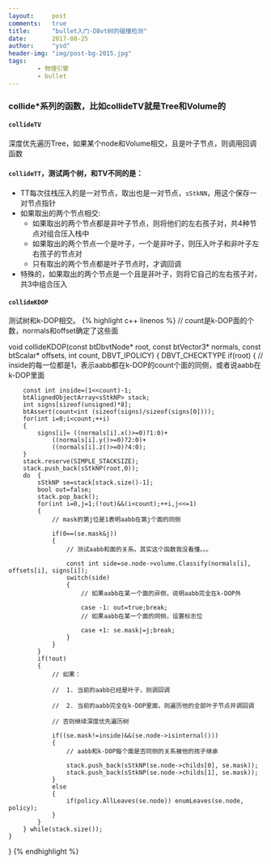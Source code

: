 ```yaml
---
layout:     post
comments:   true
title:      "bullet入门-DBvt树的碰撞检测"
date:       2017-08-25
author:     "ysd"
header-img: "img/post-bg-2015.jpg"
tags:
        - 物理引擎
        - bullet
---
```


### collide*系列的函数，比如collideTV就是Tree和Volume的

#### ```collideTV```
深度优先遍历Tree，如果某个node和Volume相交，且是叶子节点，则调用回调函数

#### ```collideTT```，测试两个树，和TV不同的是：
+ TT每次往栈压入的是一对节点，取出也是一对节点，```sStkNN```，用这个保存一对节点指针
+ 如果取出的两个节点相交:
  + 如果取出的两个节点都是非叶子节点，则将他们的左右孩子对，共4种节点对组合压入栈中
  + 如果取出的两个节点一个是叶子，一个是非叶子，则压入叶子和非叶子左右孩子的节点对
  + 只有取出的两个节点都是叶子节点时，才调回调
+ 特殊的，如果取出的两个节点是一个且是非叶子，则将它自己的左右孩子对，共3中组合压入

#### ```collideKDOP```
测试树和k-DOP相交。
{% highlight c++ linenos %}
// count是k-DOP面的个数，normals和offset确定了这些面

void collideKDOP(const btDbvtNode* root, const btVector3* normals, const btScalar* offsets, int count, DBVT_IPOLICY)
{
DBVT_CHECKTYPE
	if(root)
	{
		// inside的每一位都是1，表示aabb都在k-DOP的count个面的同侧，或者说aabb在k-DOP里面

		const int inside=(1<<count)-1;
		btAlignedObjectArray<sStkNP> stack;
		int signs[sizeof(unsigned)*8];
		btAssert(count<int (sizeof(signs)/sizeof(signs[0])));
		for(int i=0;i<count;++i)
		{
			signs[i]= ((normals[i].x()>=0)?1:0)+
				((normals[i].y()>=0)?2:0)+
				((normals[i].z()>=0)?4:0);
		}
		stack.reserve(SIMPLE_STACKSIZE);
		stack.push_back(sStkNP(root,0));
		do	{
			sStkNP se=stack[stack.size()-1];
			bool out=false;
			stack.pop_back();
			for(int i=0,j=1;(!out)&&(i<count);++i,j<<=1)
			{
				// mask的第j位是1表明aabb在第j个面的同侧

				if(0==(se.mask&j))
				{
					// 测试aabb和面的关系。其实这个函数我没看懂。。。

					const int side=se.node->volume.Classify(normals[i], offsets[i], signs[i]);
					switch(side)
					{
						// 如果aabb在某一个面的异侧，说明aabb完全在k-DOP外

						case -1: out=true;break;
						// 如果aabb在某一个面的同侧，设置标志位

						case +1: se.mask|=j;break;
					}
				}
			}
			if(!out)
			{
				// 如果：

				//	1. 当前的aabb已经是叶子，则调回调

				//	2. 当前的aabb完全在k-DOP里面，则遍历他的全部叶子节点并调回调

				// 否则继续深度优先遍历树

				if((se.mask!=inside)&&(se.node->isinternal()))
				{
					// aabb和k-DOP每个面是否同侧的关系被他的孩子继承

					stack.push_back(sStkNP(se.node->childs[0], se.mask));
					stack.push_back(sStkNP(se.node->childs[1], se.mask));
				}
				else
				{
					if(policy.AllLeaves(se.node)) enumLeaves(se.node, policy);
				}
			}
		} while(stack.size());
	}
}
{% endhighlight %}

